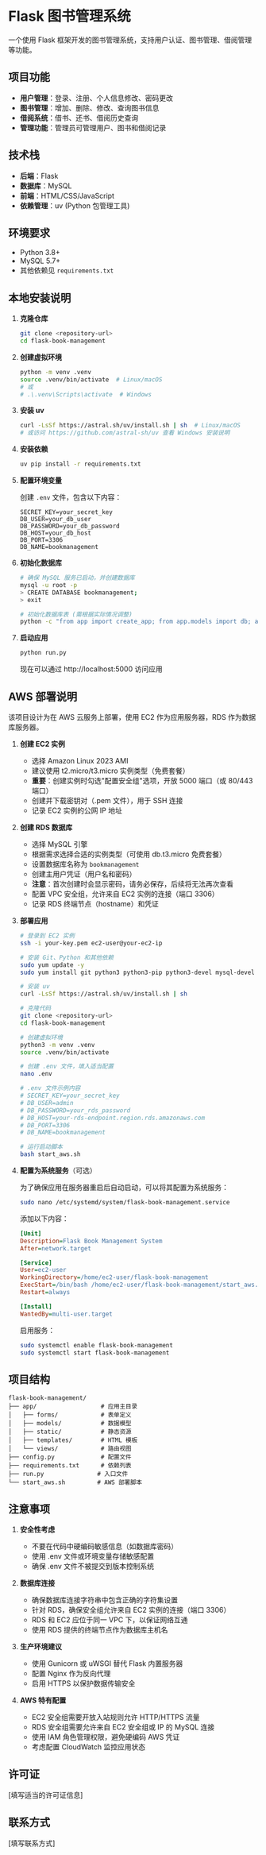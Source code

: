 # Flask 图书管理系统

一个使用 Flask 框架开发的图书管理系统，支持用户认证、图书管理、借阅管理等功能。

## 项目功能

- **用户管理**：登录、注册、个人信息修改、密码更改
- **图书管理**：增加、删除、修改、查询图书信息
- **借阅系统**：借书、还书、借阅历史查询
- **管理功能**：管理员可管理用户、图书和借阅记录

## 技术栈

- **后端**：Flask
- **数据库**：MySQL
- **前端**：HTML/CSS/JavaScript
- **依赖管理**：uv (Python 包管理工具)

## 环境要求

- Python 3.8+
- MySQL 5.7+
- 其他依赖见 `requirements.txt`

## 本地安装说明

1. **克隆仓库**
   ```bash
   git clone <repository-url>
   cd flask-book-management
   ```

2. **创建虚拟环境**
   ```bash
   python -m venv .venv
   source .venv/bin/activate  # Linux/macOS
   # 或
   # .\.venv\Scripts\activate  # Windows
   ```

3. **安装 uv**
   ```bash
   curl -LsSf https://astral.sh/uv/install.sh | sh  # Linux/macOS
   # 或访问 https://github.com/astral-sh/uv 查看 Windows 安装说明
   ```

4. **安装依赖**
   ```bash
   uv pip install -r requirements.txt
   ```

5. **配置环境变量**
   
   创建 `.env` 文件，包含以下内容：
   ```
   SECRET_KEY=your_secret_key
   DB_USER=your_db_user
   DB_PASSWORD=your_db_password
   DB_HOST=your_db_host
   DB_PORT=3306
   DB_NAME=bookmanagement
   ```

6. **初始化数据库**
   ```bash
   # 确保 MySQL 服务已启动，并创建数据库
   mysql -u root -p
   > CREATE DATABASE bookmanagement;
   > exit
   
   # 初始化数据库表 (需根据实际情况调整)
   python -c "from app import create_app; from app.models import db; app = create_app(); with app.app_context(): db.create_all()"
   ```

7. **启动应用**
   ```bash
   python run.py
   ```
   
   现在可以通过 http://localhost:5000 访问应用

## AWS 部署说明

该项目设计为在 AWS 云服务上部署，使用 EC2 作为应用服务器，RDS 作为数据库服务器。

1. **创建 EC2 实例**
   - 选择 Amazon Linux 2023 AMI
   - 建议使用 t2.micro/t3.micro 实例类型（免费套餐）
   - **重要**：创建实例时勾选"配置安全组"选项，开放 5000 端口（或 80/443 端口）
   - 创建并下载密钥对（.pem 文件），用于 SSH 连接
   - 记录 EC2 实例的公网 IP 地址

2. **创建 RDS 数据库**
   - 选择 MySQL 引擎
   - 根据需求选择合适的实例类型（可使用 db.t3.micro 免费套餐）
   - 设置数据库名称为 `bookmanagement`
   - 创建主用户凭证（用户名和密码）
   - **注意**：首次创建时会显示密码，请务必保存，后续将无法再次查看
   - 配置 VPC 安全组，允许来自 EC2 实例的连接（端口 3306）
   - 记录 RDS 终端节点（hostname）和凭证

3. **部署应用**
   ```bash
   # 登录到 EC2 实例
   ssh -i your-key.pem ec2-user@your-ec2-ip
   
   # 安装 Git、Python 和其他依赖
   sudo yum update -y
   sudo yum install git python3 python3-pip python3-devel mysql-devel gcc -y
   
   # 安装 uv
   curl -LsSf https://astral.sh/uv/install.sh | sh
   
   # 克隆代码
   git clone <repository-url>
   cd flask-book-management
   
   # 创建虚拟环境
   python3 -m venv .venv
   source .venv/bin/activate
   
   # 创建 .env 文件，填入适当配置
   nano .env
   
   # .env 文件示例内容
   # SECRET_KEY=your_secret_key
   # DB_USER=admin
   # DB_PASSWORD=your_rds_password
   # DB_HOST=your-rds-endpoint.region.rds.amazonaws.com
   # DB_PORT=3306
   # DB_NAME=bookmanagement
   
   # 运行启动脚本
   bash start_aws.sh
   ```

4. **配置为系统服务**（可选）
   
   为了确保应用在服务器重启后自动启动，可以将其配置为系统服务：
   ```bash
   sudo nano /etc/systemd/system/flask-book-management.service
   ```
   
   添加以下内容：
   ```ini
   [Unit]
   Description=Flask Book Management System
   After=network.target
   
   [Service]
   User=ec2-user
   WorkingDirectory=/home/ec2-user/flask-book-management
   ExecStart=/bin/bash /home/ec2-user/flask-book-management/start_aws.sh
   Restart=always
   
   [Install]
   WantedBy=multi-user.target
   ```
   
   启用服务：
   ```bash
   sudo systemctl enable flask-book-management
   sudo systemctl start flask-book-management
   ```

## 项目结构

```
flask-book-management/
├── app/                  # 应用主目录
│   ├── forms/            # 表单定义
│   ├── models/           # 数据模型
│   ├── static/           # 静态资源
│   ├── templates/        # HTML 模板
│   └── views/            # 路由视图
├── config.py             # 配置文件
├── requirements.txt      # 依赖列表
├── run.py               # 入口文件
└── start_aws.sh         # AWS 部署脚本
```

## 注意事项

1. **安全性考虑**
   - 不要在代码中硬编码敏感信息（如数据库密码）
   - 使用 .env 文件或环境变量存储敏感配置
   - 确保 .env 文件不被提交到版本控制系统

2. **数据库连接**
   - 确保数据库连接字符串中包含正确的字符集设置
   - 针对 RDS，确保安全组允许来自 EC2 实例的连接（端口 3306）
   - RDS 和 EC2 应位于同一 VPC 下，以保证网络互通
   - 使用 RDS 提供的终端节点作为数据库主机名

3. **生产环境建议**
   - 使用 Gunicorn 或 uWSGI 替代 Flask 内置服务器
   - 配置 Nginx 作为反向代理
   - 启用 HTTPS 以保护数据传输安全
   
4. **AWS 特有配置**
   - EC2 安全组需要开放入站规则允许 HTTP/HTTPS 流量
   - RDS 安全组需要允许来自 EC2 安全组或 IP 的 MySQL 连接
   - 使用 IAM 角色管理权限，避免硬编码 AWS 凭证
   - 考虑配置 CloudWatch 监控应用状态

## 许可证

[填写适当的许可证信息]

## 联系方式

[填写联系方式]

